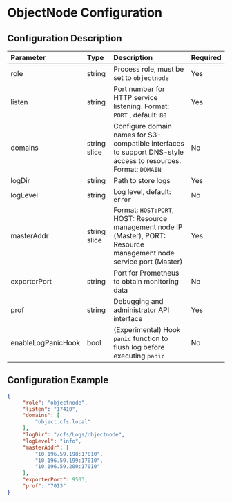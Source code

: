 # ObjectNode Configuration
## Configuration Description

| Parameter    | Type         | Description                                                                                                           | Required |
|:--------------|:--------------|:-----------------------------------------------------------------------------------------------------------------------|:----------|
| role         | string       | Process role, must be set to `objectnode`                                                                             | Yes      |
| listen       | string       | Port number for HTTP service listening. Format: `PORT` , default: `80`                   | Yes      |
| domains      | string slice | Configure domain names for S3-compatible interfaces to support DNS-style access to resources. Format: `DOMAIN`        | No       |
| logDir       | string       | Path to store logs                                                                                                    | Yes      |
| logLevel     | string       | Log level, default: `error`                                                                                           | No       |
| masterAddr   | string slice | Format: `HOST:PORT`, HOST: Resource management node IP (Master), PORT: Resource management node service port (Master) | Yes      |
| exporterPort | string       | Port for Prometheus to obtain monitoring data                                                                         | No       |
| prof         | string       | Debugging and administrator API interface                                                                             | Yes      |
| enableLogPanicHook | bool | (Experimental) Hook `panic` function to flush log before executing `panic` | No | false |

## Configuration Example

``` json
{
     "role": "objectnode",
     "listen": "17410",
     "domains": [
         "object.cfs.local"
     ],
     "logDir": "/cfs/Logs/objectnode",
     "logLevel": "info",
     "masterAddr": [
         "10.196.59.198:17010",
         "10.196.59.199:17010",
         "10.196.59.200:17010"
     ],
     "exporterPort": 9503,
     "prof": "7013"
}
```